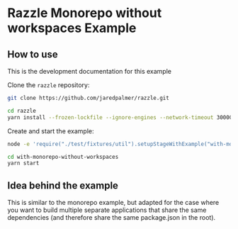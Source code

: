 # Razzle Monorepo without workspaces Example

## How to use

<!-- START install generated instructions please keep comment here to allow auto update -->
<!-- DON'T EDIT THIS SECTION, INSTEAD RE-RUN yarn update-examples TO UPDATE -->
This is the development documentation for this example

Clone the `razzle` repository:

```bash
git clone https://github.com/jaredpalmer/razzle.git

cd razzle
yarn install --frozen-lockfile --ignore-engines --network-timeout 30000
```

Create and start the example:

```bash
node -e 'require("./test/fixtures/util").setupStageWithExample("with-monorepo-without-workspaces", "with-monorepo-without-workspaces", symlink=false, yarnlink=true, install=true, test=false);'

cd with-monorepo-without-workspaces
yarn start
```
<!-- END install generated instructions please keep comment here to allow auto update -->


## Idea behind the example

This is similar to the monorepo example, but adapted for the case where you want
to build multiple separate applications that share the same dependencies (and
therefore share the same package.json in the root).
